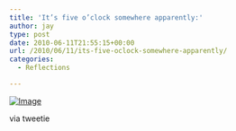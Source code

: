 ```yaml
---
title: 'It’s five o’clock somewhere apparently:'
author: jay
type: post
date: 2010-06-11T21:55:15+00:00
url: /2010/06/11/its-five-oclock-somewhere-apparently/
categories:
  - Reflections

---
```

[![Image][1]][2]

via tweetie

 [1]: http://sysadminrambles.files.wordpress.com/2010/06/image-scaled1000.jpg?w=225
 [2]: http://sysadminrambles.files.wordpress.com/2010/06/image-scaled1000.jpg